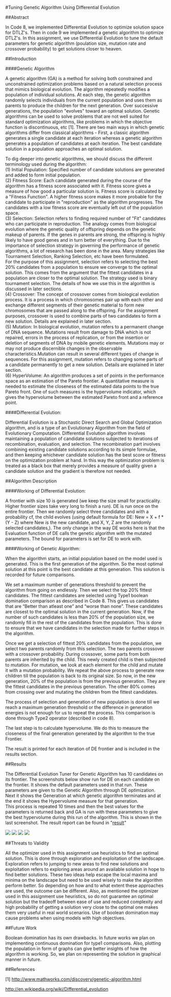 #Tuning Genetic Algorithm Using Differential Evolution

##Abstract

In Code 8, we implemented Differential Evolution to optimize solution space for DTLZ's. Then in code 9 we implemented a genetic algorithm to optimize DTLZ's. In this assignment, we use Differential Evolution to tune the default parameters for genetic algorithm (poulation size, mutation rate and crossover probability) to get solutions closer to heaven. 

##Introduction

####Genetic Algorithm

A genetic algorithm (GA) is a method for solving both constrained and unconstrained optimization problems based on a natural selection process that mimics biological evolution. The algorithm repeatedly modifies a population of individual solutions. At each step, the genetic algorithm randomly selects individuals from the current population and uses them as parents to produce the children for the next generation. Over successive generations, the population "evolves" toward an optimal solution. Genetic algorithms can be used to solve problems that are not well suited for standard optimization algorithms, like problems in which the objective function is discontinuous, etc [1]. There are two main ways in which genetic algorithms differ from classical algorithms - First, a classic algorithm generates a single candidate at each iteration whereas a genetic algorithm generates a population of candidates at each iteration. The best candidate solution in a population approaches an optimal solution.  

To dig deeper into genetic algorithms, we should discuss the different terminology used during the algorithm:  
(1) Initial Population: Specified number of candidate solutions are generated and added to form initial population.   
(2) Fitness Score: Each candidate generated during the course of the algorithm has a fitness score associated with it. Fitness score gives a measure of how good a particular solution is. Fitness score is calculated by a "Fitness Function". A higher fitness score makes it more probable for the candidate to participate in "reproduction" as the algorithm progresses. The candidates with a low fitness score are eventually left out of the population space.  
(3) Selection: Selection refers to finding required number of "Fit" candidates who can participate in reproduction. The analogy comes from biological evolution where the genetic quality of offspring depends on the genetic makeup of parents. If the genes in parents are strong, the offspring is highly likely to have good genes and in turn better of everything.  Due to the importance of selection strategy in governing the performance of genetic algorithms, a lot of research has been done in the area. Many strategies like Tournament Selection, Ranking Selection, etc have been formulated.   
For the purpose of this assignment, selection refers to selecting the best 20% candidates from a population to ensure we converge to the optimal solution. This comes from the argument that the fittest candidates in a population are closer to the optimal solution. The strategy used is binary tournament selection. The details of how we use this in the algorithm is discussed in later sections.  
(4) Crossover: The concept of crossover comes from biological evolution process. It is a process in which chromosomes pair up with each other and exchange different segments of their genetic material to form new chromosomes that are passed along to the offspring. For the assignment purposes, crossover is used to combine parts of two candidates to form a new solution. Details are explained in later section.  
(5) Mutation: In biological evolution, mutation refers to a permanent change of DNA sequence. Mutations result from damage to DNA which is not repaired, errors in the process of replication, or from the insertion or deletion of segments of DNA by mobile genetic elements. Mutations may or may not produce discernible changes in the observable characteristics.Mutation can result in several different types of change in sequences. For this assignment, mutation refers to changing some parts of a candidate permanently to get a new solution. Details are explained in later section.  
(6) HyperVolume: An algorithm produces a set of points in the performance space as an estimation of the Pareto frontier. A quantitative measure is needed to estimate the closeness of the estimated data points to the true Pareto front. One of such measures is the hypervolume indicator, which gives the hypervolume between the estimated Pareto front and a reference point.

####Differential Evolution:

Differential Evolution is a Stochastic Direct Search and Global Optimization algorithm, and is a type of an Evolutionary Algorithm from the field of Evolutionary Computation. Differential Evolution algorithm involves maintaining a population of candidate solutions subjected to iterations of recombination, evaluation, and selection. The recombination part involves combining existing candidate solutions according to its simple formulae, and then keeping whichever candidate solution has the best score or fitness on the optimization problem at hand. In this way the optimization problem is treated as a black box that merely provides a measure of quality given a candidate solution and the gradient is therefore not needed.

##Algorithm Description

####Working of Differential Evolution:

A frontier with size 10 is generated (we keep the size small for practicality. Higher frontier sizes take very long to finish a run). DE is run once on the entire frontier. Then we randomly select three candidates and with a probability cf, the child evolves (using default formula for DE: New = X + f * (Y - Z) where New is the new candidate, and X, Y, Z are the randomly selected candidates,). The only change in the way DE works here is that the Evaluation function of DE calls the genetic algorithm with the mutated parameters. The bound for parameters is set for DE to work with.

####Working of Genetic Algorithm:

When the algorithm starts, an initial population based on the model used is generated. This is the first generation of the algorithm. So the most optimal solution at this point is the best candidate at this generation. This solution is recorded for future comparisons.

We set a maximum number of generations threshold to prevent the algorithm from going on endlessly. Then we select the top 20% fittest candidates. The fittest candidates are selected using Type1 boolean domination comparison as described in Code 8. This gives us candidates that are “Better than atleast one” and “worse than none”. These candidates are closest to the optimal solution in the current generation. Now, if the number of such candidates is less than 20% of the population size, we randomly fill in the rest of the candidates from the population. This is done to ensure that we have candidates in the selection made for further steps in the algorithm.

Once we get a selection of fittest 20% candidates from the population, we select two parents randomly from this selection. The two parents crossover with a crossover probability. During crossover, some parts from both parents are inherited by the child. This newly created child is then subjected to mutation. For mutation, we look at each element for the child and mutate it with a mutation probability. We repeat the above process to generate new children till the population is back to its original size. So now, in the new generation, 20% of the population is from the previous generation. They are the fittest candidates in the previous generation. The other 80% comes from crossing over and mutating the children from the fittest candidates.

The process of selection and generation of new population is done till we reach a maximum generation threshold or the difference in generation energies is not enough for us to repeat the process. This comparison is done through Type2 operator (described in code 8).

The last step is to calculate hypervolume. We do this to measure the closeness of the final generation generated by the algorithm to the true Frontier.  

The result is printed for each iteration of DE frontier and is included in the results section.

##Results

The Differential Evolution Tuner for Genetic Algorithm has 10 candidates on its frontier. The screenshots below show run for DE on each candidate on the frontier. It shows the default parameters used in that run. These parameters are given to the Genetic Algorithm through DE optimization. Next it shows the Generation at which genetic algorithm terminates and at the end it shows the Hypervolume measure for that generation.  
This process is repeated 10 times and then the best values for the parameters is returned back and GA is run with these parameters to give the best hypervolume during this run of the algorithm. This is shown in the last screenshot. The result report can be found in "[result](result)"

<img src="/imgs/code10_1.png">
<img src="/imgs/code10_2.png">
<img src="/imgs/code10_3.png">
<img src="/imgs/code10_4.png">

##Threats to Validity

All the optimizer used in this assignment use heuristics to find an optimal solution. This is done through exploration and exploitation of the landscape. Exploration refers to jumping to new areas to find new solutions and exploitation refers to exploring areas around an available solution in hope to find better solutions. These two ideas help escape the local maxima and minima on the landscape but need to be used wisely to make the algorithm perform better. So depending on how and to what extent these approaches are used, the outcome can be different. Also, as mentioned the optimizer used in this assignment use heuristics, so do not guarantee an optimal solution but the tradeoff between ease of use and reduced complexity and high probability of getting a solution very close to the optimal one makes them very useful in real world scenarios. Use of boolean domination may cause problems when using models with high objectives.

##Future Work

Boolean domination has its own drawbacks. In future works we plan on implementing continuous domination for type1 comparisons. Also, plotting the population in form of graphs can give better insights of how the algorithm is working. So, we plan on representing the solution in graphical manner in future.

##References

[1] http://www.mathworks.com/discovery/genetic-algorithm.html

http://en.wikipedia.org/wiki/Differential_evolution
